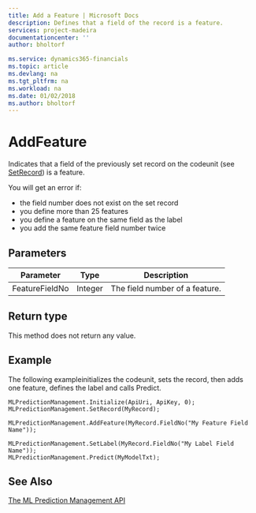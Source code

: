 ```yaml
---
title: Add a Feature | Microsoft Docs
description: Defines that a field of the record is a feature.
services: project-madeira
documentationcenter: ''
author: bholtorf

ms.service: dynamics365-financials
ms.topic: article
ms.devlang: na
ms.tgt_pltfrm: na
ms.workload: na
ms.date: 01/02/2018
ms.author: bholtorf
---
```


# AddFeature
Indicates that a field of the previously set record on the codeunit (see [SetRecord](set-record.md)) is a feature.

You will get an error if:
- the field number does not exist on the set record
- you define more than 25 features
- you define a feature on the same field as the label
- you add the same feature field number twice

<!--For more information, see [Essential AL Methods](../../devenv-essential-al-methods.md).-->

## Parameters
|Parameter|Type|Description|
|---|---|---|
|FeatureFieldNo|Integer|The field number of a feature.|


<!--For more information, see [Codeunit Properties](../../codeunit-properties.md).-->

## Return type
This method does not return any value.

## Example
The following exampleinitializes the codeunit, sets the record, then adds one feature, defines the label and calls Predict.
```
MLPredictionManagement.Initialize(ApiUri, ApiKey, 0);
MLPredictionManagement.SetRecord(MyRecord);

MLPredictionManagement.AddFeature(MyRecord.FieldNo("My Feature Field Name"));

MLPredictionManagement.SetLabel(MyRecord.FieldNo("My Label Field Name"));
MLPredictionManagement.Predict(MyModelTxt);
```
<!--For more information, see [AL Data Types](../../devenv-al-data-types).-->

## See Also
[The ML Prediction Management API](../../ml-prediction-management-welcome.md)